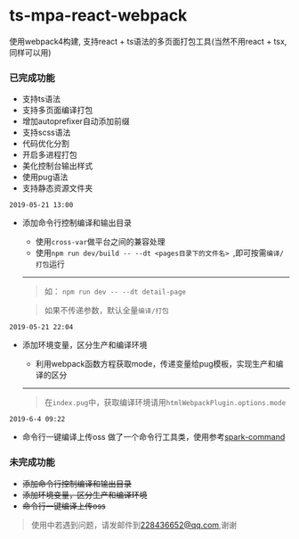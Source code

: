 # ts-mpa-react-webpack
使用webpack4构建, 支持react + ts语法的多页面打包工具(当然不用react + tsx,同样可以用)


### 已完成功能
- 支持ts语法
- 支持多页面编译打包
- 增加autoprefixer自动添加前缀
- 支持scss语法
- 代码优化分割
- 开启多进程打包
- 美化控制台输出样式
- 使用pug语法
- 支持静态资源文件夹 

`2019-05-21 13:00`
- 添加命令行控制编译和输出目录  

    - 使用```cross-var```做平台之间的兼容处理
    - 使用`npm run dev/build -- --dt <pages目录下的文件名> `,即可按需`编译/打包`运行 

    ----
    > 如： `npm run dev -- --dt detail-page` 

    > 如果不传递参数，默认全量`编译/打包`

`2019-05-21 22:04`
- 添加环境变量，区分生产和编译环境 

    - 利用webpack函数方程获取mode，传递变量给pug模板，实现生产和编译的区分
    ----
    > 在```index.pug```中，获取编译环境请用`htmlWebpackPlugin.options.mode`

`2019-6-4 09:22` 

- 命令行一键编译上传oss
    做了一个命令行工具类，使用参考[spark-command](https://www.npmjs.com/package/spark-command)

### 未完成功能 

- ~~添加命令行控制编译和输出目录~~ 
- ~~添加环境变量，区分生产和编译环境~~ 
- ~~命令行一键编译上传oss~~ 

> 使用中若遇到问题，请发邮件到[228436652@qq.com](https://mail.qq.com/),谢谢
